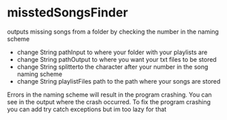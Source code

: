 # misstedSongsFinder
outputs missing songs from a folder by checking the number in the naming scheme

- change String pathInput to where your folder with your playlists are
- change String pathOutput to where you want your txt files to be stored
- change String splitterto the character after your number in the song naming scheme
- change String playlistFiles path to the path where your songs are stored

Errors in the naming scheme will result in the program crashing. You can see in the output where the crash occurred. To fix the program crashing you can add try catch exceptions but im too lazy for that
